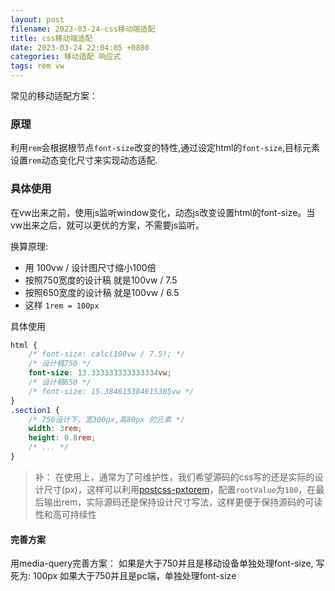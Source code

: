 ```yaml
---
layout: post
filename: 2023-03-24-css移动端适配
title: css移动端适配
date: 2023-03-24 22:04:05 +0800
categories: 移动适配 响应式
tags: rem vw
---
```


常见的移动适配方案：

### 原理

利用`rem`会根据根节点`font-size`改变的特性,通过设定html的`font-size`,目标元素设置`rem`动态变化尺寸来实现动态适配.

### 具体使用

在vw出来之前，使用js监听window变化，动态js改变设置html的font-size。当vw出来之后，就可以更优的方案，不需要js监听。

换算原理: 

* 用 100vw / 设计图尺寸缩小100倍
* 按照750宽度的设计稿  就是100vw / 7.5
* 按照650宽度的设计稿  就是100vw / 6.5
* 这样 `1rem = 100px`

具体使用

```css
html {
    /* font-size: calc(100vw / 7.5); */
    /* 设计稿750 */
    font-size: 13.333333333333334vw;
    /* 设计稿650 */
    /* font-size: 15.384615384615385vw */
}
.section1 {
    /* 750设计下，宽300px,高80px 的元素 */
    width: 3rem;
    height: 0.8rem;
    /* ... */
}
```

>补： 在使用上，通常为了可维护性，我们希望源码的css写的还是实际的设计尺寸(px)，这样可以利用[postcss-pxtorem]，配置`rootValue`为`100`，在最后输出rem，实际源码还是保持设计尺寸写法，这样更便于保持源码的可读性和高可持续性

#### 完善方案
用media-query完善方案：
如果是大于750并且是移动设备单独处理font-size, 写死为: 100px
如果大于750并且是pc端，单独处理font-size

[postcss-pxtorem]:https://www.npmjs.com/package/postcss-pxtorem

